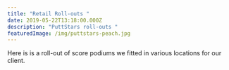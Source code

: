 ```yaml
---
title: "Retail Roll-outs "
date: 2019-05-22T13:18:00.000Z
description: "PuttStars roll-outs "
featuredImage: /img/puttstars-peach.jpg
---
```

Here is is a roll-out of score podiums we fitted in various locations for our client.